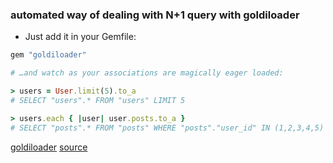 ### automated way of dealing with N+1 query with goldiloader
- Just add it in your Gemfile:

~~~ruby
gem "goldiloader"

# …and watch as your associations are magically eager loaded:

> users = User.limit(5).to_a
# SELECT "users".* FROM "users" LIMIT 5

> users.each { |user| user.posts.to_a }
# SELECT "posts".* FROM "posts" WHERE "posts"."user_id" IN (1,2,3,4,5)
~~~


[goldiloader](https://github.com/salsify/goldiloader)
[source](https://lipanski.com/posts/activerecord-eager-loading)
